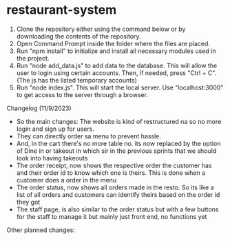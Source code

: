 # restaurant-system
1. Clone the repository either using the command below or by downloading the contents of the repository.
2. Open Command Prompt inside the folder where the files are placed.
3. Run "npm install" to initialize and install all necessary modules used in the project.
4. Run "node add_data.js" to add data to the database. This will allow the user to login using certain accounts. Then, if needed, press "Ctrl + C". (The js has the listed temporary accounts)
5. Run "node index.js". This will start the local server. Use "localhost:3000" to get access to the server through a browser.

Changelog (11/9/2023)
- So the main changes: The website is kind of restructured na so no more login and sign up for users. 
- They can directly order sa menu to prevent hassle. 
- And, in the cart there's no more table no. its now replaced by the option of Dine in or takeout in which sir in the previous sprints that we should look into having takeouts 
- The order receipt, now shows the respective order the customer has and their order id to know which one is theirs. This is done when a customer does a order in the menu
- The order status, now shows all orders made in the resto. So its like a list of all orders and customers can identify theirs based on the order id they got
- The staff page, is also similar to the order status but with a few buttons for the staff to manage it but mainly just front end, no functions yet

Other planned changes:
